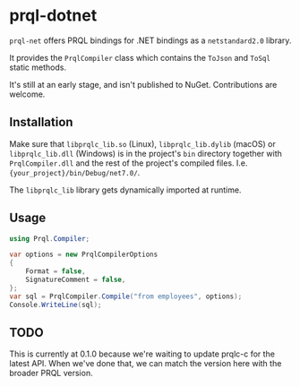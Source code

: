 # prql-dotnet

`prql-net` offers PRQL bindings for .NET bindings as a `netstandard2.0` library.

It provides the `PrqlCompiler` class which contains the `ToJson` and `ToSql`
static methods.

It's still at an early stage, and isn't published to NuGet. Contributions are
welcome.

## Installation

Make sure that `libprqlc_lib.so` (Linux), `libprqlc_lib.dylib` (macOS) or
`libprqlc_lib.dll` (Windows) is in the project's `bin` directory together with
`PrqlCompiler.dll` and the rest of the project's compiled files. I.e.
`{your_project}/bin/Debug/net7.0/`.

The `libprqlc_lib` library gets dynamically imported at runtime.

## Usage

```csharp
using Prql.Compiler;

var options = new PrqlCompilerOptions
{
    Format = false,
    SignatureComment = false,
};
var sql = PrqlCompiler.Compile("from employees", options);
Console.WriteLine(sql);
```

## TODO

This is currently at 0.1.0 because we're waiting to update prqlc-c for the
latest API. When we've done that, we can match the version here with the broader
PRQL version.
